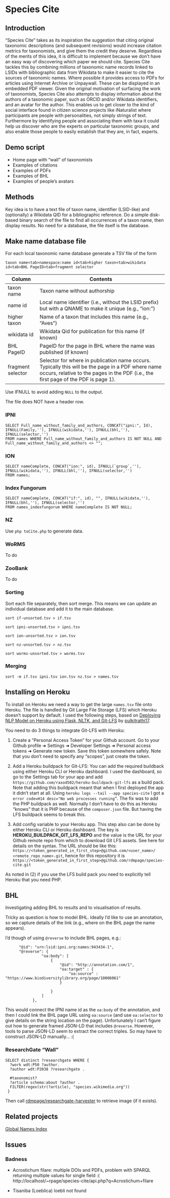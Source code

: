 # Species Cite


## Introduction

“Species Cite” takes as its inspiration the suggestion that citing original taxonomic descriptions (and subsequent revisions) would increase citation metrics for taxonomists, and give them the credit they deserve. Regardless of the merits of this idea, it is difficult to implement because we don’t have an easy way of discovering which paper we should cite. Species Cite tackles this by combining millions of taxonomic name records linked to LSIDs with bibliographic data from Wikidata to make it easier to cite the sources of taxonomic names. Where possible it provides access to PDFs for articles using Internet Archive or Unpaywall. These can be displayed in an embedded PDF viewer. Given the original motivation of surfacing the work of taxonomists, Species Cite also attempts to display information about the authors of a taxonomic paper, such as ORCID and/or Wikidata identifiers, and an avatar for the author. This enables us to get closer to the kind of social interface found in citizen science projects like iNaturalist where participants are people with personalities, not simply strings of text. Furthermore by identifying people and associating them with taxa it could help us discover who are the experts on particular taxonomic groups, and also enable those people to easily establish that they are, in fact, experts.


## Demo script

- Home page with “wall” of taxonomists
- Examples of citations
- Examples of PDFs
- Examples of BHL
- Examples of people’s avatars

## Methods

Key idea is to have a text file of taxon name, identifier (LSID-like) and (optionally) a Wikidata QID for a bibliographic reference. Do a simple disk-based binary search of the file to find all occurrences of a taxon name, then display results. No need for a database, the file itself is the database.

## Make name database file

For each local taxonomic name database generate a TSV file of the form
```
taxon name<tab>namespace:name id<tab>higher taxon<tab>wikidata id<tab>BHL PageID<tab>fragment selector
```

Column | Contents
--|--
taxon name | Taxon name without authorship
name id | Local name identifier (i.e., without the LSID prefix) but with a QNAME to make it unique (e.g., “ion:”)
higher taxon | Name of a taxon that includes this name (e.g., “Aves”)
wikidata id | Wikidata Qid for publication for this name (if known)
BHL PageID | PageID for the page in BHL where the name was published (if known)
fragment selector | Selector for where in publication name occurs. Typically this will be the page in a PDF where name occurs, relative to the pages in the PDF (i.e., the first page of the PDF is page 1).

Use IFNULL to avoid adding `NULL` to the output.

The file does NOT have a header row.


### IPNI

```
SELECT Full_name_without_family_and_authors, CONCAT("ipni:", Id), IFNULL(Family,''), IFNULL(wikidata,''), IFNULL(bhl,''), IFNULL(selector,'')  
FROM names WHERE Full_name_without_family_and_authors IS NOT NULL AND Full_name_without_family_and_authors <> "";
```

### ION

```
SELECT nameComplete, CONCAT("ion:", id), IFNULL(`group`,''), IFNULL(wikidata,''), IFNULL(bhl,''), IFNULL(selector,'')  
FROM names;
```

### Index Fungorum

```
SELECT nameComplete, CONCAT("if:", id), "", IFNULL(wikidata,''), IFNULL(bhl,''), IFNULL(selector,'') 
FROM names_indexfungorum WHERE nameComplete IS NOT NULL;
```

### NZ

Use `php toCite.php` to generate data.

### WoRMS

To do

### ZooBank

To do


### Sorting

Sort each file separately, then sort merge. This means we can update an individual database and add it to the main database.

```
sort if-unsorted.tsv > if.tsv
``` 

```
sort ipni-unsorted.tsv > ipni.tsv
``` 

```
sort ion-unsorted.tsv > ion.tsv
``` 

```
sort nz-unsorted.tsv > nz.tsv
``` 

```
sort worms-unsorted.tsv > worms.tsv
``` 

### Merging


```
sort -m if.tsv ipni.tsv ion.tsv nz.tsv > names.tsv
``` 

## Installing on Heroku

To install on Heroku we need a way to get the large `names.tsv` file onto Heroku. The file is handled by Git Large File Storage (LFS) which Heroku doesn’t support by default. I used the following steps, based on [Deploying NLP Model on Heroku using Flask, NLTK, and Git-LFS](https://medium.com/analytics-vidhya/deploying-nlp-model-on-heroku-using-flask-nltk-and-git-lfs-eed7d1b22b11) by [pulkitrathi17](https://github.com/pulkitrathi17).

You need to do 3 things to integrate Git-LFS with Heroku:

1. Create a “Personal Access Token” for your Github account. Go to your Github profile ➜ Settings ➜ Developer Settings ➜ Personal access tokens ➜ Generate new token. Save this token somewhere safely. Note that you don’t need to specify any “scopes”, just create the token.

2. Add a Heroku buildpack for Git-LFS: You can add the required buildback using either Heroku CLI or Heroku dashboard. I used the dashboard, so go to the Settings tab for your app and add `https://github.com/raxod502/heroku-buildpack-git-lfs` as a build pack. Note that adding this buildpack meant that when I first deployed the app it didn’t start at all. Using `heroku logs --tail --app species-cite` I got a `error code=H14 desc="No web processes running”`. The fix was to add the PHP buildpack as well. Normally I don’t have to do this as Heroku “knows” that it is PHP because of the `composer.json` file. But having the LFS buildpack seems to break this.

3. Add config variable to your Heroku app. This step also can be done by either Heroku CLI or Heroku dashboard. The key is **HEROKU_BUILDPACK_GIT_LFS_REPO** and the value is the URL for your Github remote repo from which to download Git LFS assets. See here for details on the syntax. The URL should be like this:
`https://<token_generated_in_first_step>@github.com/<user_name>/ <remote_repo_name>.git`, hence for this repository it is `https://<token_generated_in_first_step>@github.com/rdmpage/species-cite.git`

As noted in (2) if you use the LFS build pack you need to explicitly tell Heroku that you need PHP.

## BHL

Investigating adding BHL to results and to visualisation of results.

Tricky as question is how to model BHL. Ideally I’d like to use an annotation, so we capture details of the link (e.g., where on the BHL page the name appears).

I’d though of using `@reverse` to include BHL pages, e.g.:

```
      "@id": "urn:lsid:ipni.org:names:943434-1",
      "@reverse": {
    			"oa:body": [
    				{
    					"@id": "http://annotation.com/1",
    					"oa:target" : {    					
    						"oa:source" : "https://www.biodiversitylibrary.org/page/10006061"
    					}
    		
    				}
    			]
    		},            

```

This would connect the IPNI name id as the `oa:body` of the annotation, and then I could link the BHL page URL using `oa:source` (and use `oa:selector` to give details on the string location on the page). Unfortunately I can’t figure out how to generate framed JSON-LD that includes `@reverse`. However, tools to parse JSON-LD seem to extract the correct triples. So may have to construct JSON-LD manually… :(

### ResearchGate “Wall”

```
SELECT distinct ?researchgate WHERE {
  ?work wdt:P50 ?author.
  ?author wdt:P2038 ?researchgate .
  
  #taxonomist? 
  ?article schema:about ?author .
  FILTER(regex(str(?article), "species.wikimedia.org"))
 } 
```

Then call [rdmpage/researchgate-harvester](https://github.com/rdmpage/researchgate-harvester) to retrieve image (if it exists).

## Related projects

[Global Names Index](https://index.globalnames.org)


## Issues

### Badness

- Acrostichum filare: multiple DOIs and PDFs, problem with SPARQL returning multiple values for single field :( http://localhost/~rpage/species-cite/api.php?q=Acrostichum+filare

- Tisaniba (Loeblica) loebli not found


